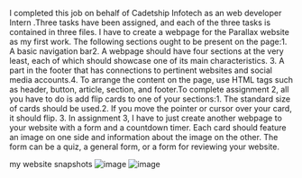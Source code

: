 I completed this job on behalf of Cadetship Infotech as an web developer Intern .Three tasks have been assigned, and each of the three tasks is contained in three files. I have to create a webpage for the Parallax website as my first work. The following sections ought to be present on the page:1. A basic navigation bar2. A webpage should have four sections at the very least, each of which should showcase one of its main characteristics.
3. A part in the footer that has connections to pertinent websites and social media accounts.4. To arrange the content on the page, use HTML tags such as header, button, article, section, and footer.To complete assignment 2, all you have to do is add flip cards to one of your sections:1. The standard size of cards should be used.2. If you move the pointer or cursor over your card, it should flip.
3. In assignment 3, I have to just create another webpage to your website with a form and a countdown timer. Each card should feature an image on one side and information about the image on the other. The form can be a quiz, a general form, or a form for reviewing your website.

my website snapshots 
![image](https://github.com/Sneha210104/CadetshipInfotech-1/assets/119006668/6b3e328d-9f16-42d4-bb58-258be4ad691e)
![image](https://github.com/Sneha210104/CadetshipInfotech-1/assets/119006668/61beb169-abfb-4990-8886-fcc185c40a9b)
